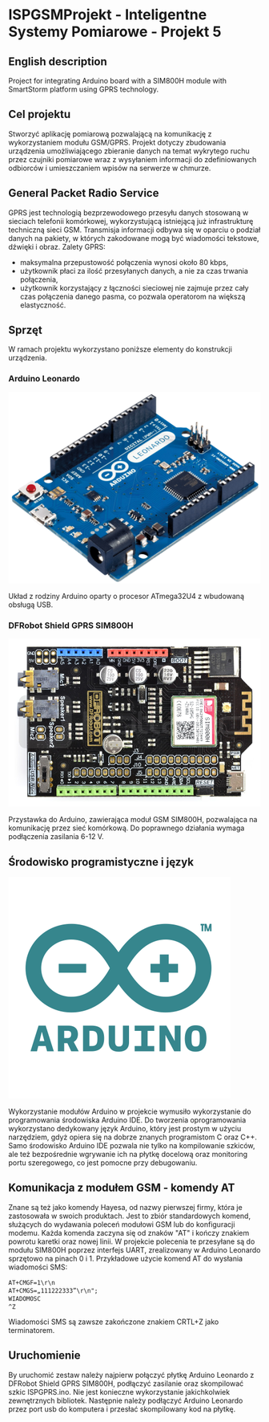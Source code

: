 # ISPGSMProjekt - Inteligentne Systemy Pomiarowe - Projekt 5

## English description
Project for integrating Arduino board with a SIM800H module with SmartStorm platform using GPRS technology.  

## Cel projektu
Stworzyć aplikację pomiarową pozwalającą na komunikację z wykorzystaniem modułu GSM/GPRS. Projekt dotyczy zbudowania urządzenia umożliwiającego zbieranie danych na temat wykrytego ruchu przez czujniki pomiarowe wraz z wysyłaniem informacji do zdefiniowanych odbiorców i umieszczaniem wpisów na serwerze w chmurze.

## General Packet Radio Service
GPRS jest technologią bezprzewodowego przesyłu danych stosowaną w sieciach telefonii komórkowej, wykorzystującą istniejącą już infrastrukturę techniczną sieci GSM. Transmisja informacji odbywa się w oparciu o podział danych na pakiety, w których zakodowane mogą być wiadomości tekstowe, dźwięki i obraz.
Zalety GPRS:
- maksymalna przepustowość połączenia wynosi około 80 kbps,
- użytkownik płaci za ilość przesyłanych danych, a nie za czas trwania połączenia,
- użytkownik korzystający z łączności sieciowej nie zajmuje przez cały czas połączenia danego pasma, co pozwala operatorom na większą elastyczność.

## Sprzęt
W ramach projektu wykorzystano poniższe elementy do konstrukcji urządzenia.

### Arduino Leonardo
![Alt text](img/ARDUINO_LEONARDO.png "Arduino Leonardo")

Układ z rodziny Arduino oparty o procesor ATmega32U4 z wbudowaną obsługą USB.

### DFRobot Shield GPRS SIM800H
![Alt text](img/shield.jpg "DFRobot Shield GPRS SIM800H")

Przystawka do Arduino, zawierająca moduł GSM SIM800H, pozwalająca na komunikację przez sieć komórkową. Do poprawnego działania wymaga podłączenia zasilania 6-12 V.

## Środowisko programistyczne i język
![Alt text](img/Arduino_logo_pantone.png "Arduino")

Wykorzystanie modułów Arduino w projekcie wymusiło wykorzystanie do programowania środowiska Arduino IDE. Do tworzenia oprogramowania wykorzystano dedykowany język Arduino, który jest prostym w użyciu narzędziem, gdyż opiera się na dobrze znanych programistom C oraz C++. Samo środowisko Arduino IDE pozwala nie tylko na kompilowanie szkiców, ale też bezpośrednie wgrywanie ich na płytkę docelową oraz monitoring portu szeregowego, co jest pomocne przy debugowaniu.

## Komunikacja z modułem GSM - komendy AT
Znane są też jako komendy Hayesa, od nazwy pierwszej firmy, która je zastosowała w swoich produktach. Jest to zbiór standardowych komend, służących do wydawania poleceń modułowi GSM lub do konfiguracji modemu.
Każda komenda zaczyna się od znaków "AT" i kończy znakiem powrotu karetki oraz nowej linii. W projekcie polecenia te przesyłane są do modułu SIM800H poprzez interfejs UART, zrealizowany w Arduino Leonardo sprzętowo na pinach 0 i 1.
Przykładowe użycie komend AT do wysłania wiadomości SMS:

	AT+CMGF=1\r\n
	AT+CMGS=„111222333”\r\n";
	WIADOMOSC
	^Z

Wiadomości SMS są zawsze zakończone znakiem CRTL+Z jako terminatorem.

## Uruchomienie
By uruchomić zestaw należy najpierw połączyć płytkę Arduino Leonardo z DFRobot Shield GPRS SIM800H, podłączyć zasilanie oraz skompilować szkic ISPGPRS.ino. Nie jest konieczne wykorzystanie jakichkolwiek zewnętrznych bibliotek. Następnie należy podłączyć Arduino Leonardo przez port usb do komputera i przesłać skompilowany kod na płytkę.
